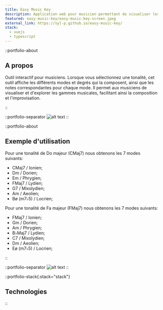 ```yaml
---
title: Easy Music Key
description: Application web pour musicien permettant de visualiser les modes et degrés d'une tonalité.
featured: easy-music-key/easy-music-key-screen.jpeg
external_link: https://syl-p.github.io/easy-music-key/
stack:
  - vuejs
  - typescript
---
```


::portfolio-about

## A propos

Outil interactif pour musiciens. Lorsque vous sélectionnez une tonalité, cet outil affiche les différents modes et degrés qui la composent, ainsi que les notes correspondantes pour chaque mode. Il permet aux musiciens de visualiser et d'explorer les gammes musicales, facilitant ainsi la composition et l'improvisation.

::

::portfolio-separator
![alt text](/img/portfolio/easy-music-key/easy-music-key-screen-design.png)
::

::portfolio-about

## Exemple d'utilisation

Pour une tonalité de Do majeur (CMaj7) nous obtenons les 7 modes suivants:

- CMaj7 / Ionien;
- Dm / Dorien;
- Em / Phrygien;
- FMaj7 / Lydien;
- G7 / Mixolydien;
- Am / Aeolien;
- Bø (m7♭5) / Locrien;

Pour une tonalité de Fa majeur (FMaj7) nous obtenons les 7 modes suivants:

- FMaj7 / Ionien;
- Gm / Dorien;
- Am / Phrygien;
- B♭Maj7 / Lydien;
- C7 / Mixolydien;
- Dm / Aeolien;
- Eø (m7♭5) / Locrien;

::

::portfolio-separator
![alt text](/img/portfolio/easy-music-key/screen-1-easy-music-key.jpeg)
::

::portfolio-stack{:stack="stack"}

## Technologies

::
